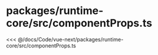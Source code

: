 # packages/runtime-core/src/componentProps.ts

<<< @/docs/Code/vue-next/packages/runtime-core/src/componentProps.ts
